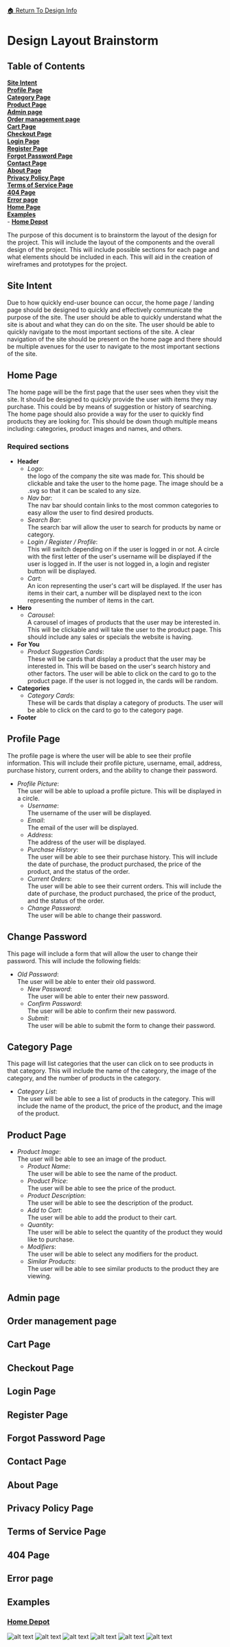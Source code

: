 [ &#127968; Return To Design Info](../design_info.md)

# Design Layout Brainstorm

## Table of Contents

[**Site Intent**](#site-intent)<br>
[**Profile Page**](#profile-page)<br>
[**Category Page**](#category-page)<br>
[**Product Page**](#product-page)<br>
[**Admin page**](#admin-page)<br>
[**Order management page**](#order-management-page)<br>
[**Cart Page**](#cart-page)<br>
[**Checkout Page**](#checkout-page)<br>
[**Login Page**](#login-page)<br>
[**Register Page**](#register-page)<br>
[**Forgot Password Page**](#forgot-password-page)<br>
[**Contact Page**](#contact-page)<br>
[**About Page**](#about-page)<br>
[**Privacy Policy Page**](#privacy-policy-page)<br>
[**Terms of Service Page**](#terms-of-service-page)<br>
[**404 Page**](#404-page)<br>
[**Error page**](#error-page)<br>
[**Home Page**](#home-page)<br>
[**Examples**](#examples)<br>
    - [**Home Depot**](#home-depot)<br>


The purpose of this document is to brainstorm the layout of the design for the project. This will include the layout of the components and the overall design of the project. This will include possible sections for each page and what elements should be included in each. This will aid in the creation of wireframes and prototypes for the project.

## Site Intent

Due to how quickly end-user bounce can occur, the home page / landing page should be designed to quickly and effectively communicate the purpose of the site. The user should be able to quickly understand what the site is about and what they can do on the site. The user should be able to quickly navigate to the most important sections of the site. A clear navigation of the site should be present on the home page and there should be multiple avenues for the user to navigate to the most important sections of the site.

## Home Page

The home page will be the first page that the user sees when they visit the site. It should be designed to quickly provide the user with items they may purchase. This could be by means of suggestion or history of searching. The home page should also provide a way for the user to quickly find products they are looking for. This should be down though multiple means including: categories, product images and names, and others.

### Required sections

- **Header**
    - *Logo*: <br>the logo of the company the site was made for. This should be clickable and take the user to the home page. The image should be a .svg so that it can be scaled to any size.
    - *Nav bar*:<br>The nav bar should contain links to the most common categories to easy allow the user to find desired products.
    - *Search Bar*:<br>The search bar will allow the user to search for products by name or category.
    - *Login / Register / Profile*:<br>This will switch depending on if the user is logged in or not. A circle with the first letter of the user's username will be displayed if the user is logged in. If the user is not logged in, a login and register button will be displayed.
    - *Cart*:<br>An icon representing the user's cart will be displayed. If the user has items in their cart, a number will be displayed next to the icon representing the number of items in the cart.
- **Hero**
    - *Carousel*: <br>A carousel of images of products that the user may be interested in. This will be clickable and will take the user to the product page. This should  include any sales or specials the website is having.
- **For You**
    - *Product Suggestion Cards*: <br>These will be cards that display a product that the user may be interested in. This will be based on the user's search history and other factors. The user will be able to click on the card to go to the product page. If the user is not logged in, the cards will be random.
- **Categories**
    - *Category Cards*: <br>These will be cards that display a category of products. The user will be able to click on the card to go to the category page.
- **Footer**

## Profile Page
The profile page is where the user will be able to see their profile information. This will include their profile picture, username, email, address, purchase history, current orders, and the ability to change their password.

- *Profile Picture*: <br> The user will be able to upload a profile picture. This will be displayed in a circle.
    - *Username*: <br> The username of the user will be displayed.
    - *Email*: <br> The email of the user will be displayed.
    - *Address*: <br> The address of the user will be displayed.
    - *Purchase History*: <br> The user will be able to see their purchase history. This will include the date of purchase, the product purchased, the price of the product, and the status of the order.
    - *Current Orders*: <br> The user will be able to see their current orders. This will include the date of purchase, the product purchased, the price of the product, and the status of the order.
    - *Change Password*: <br> The user will be able to change their password.

## Change Password
This page will include a form that will allow the user to change their password. This will include the following fields:
- *Old Password*: <br> The user will be able to enter their old password.
    - *New Password*: <br> The user will be able to enter their new password.
    - *Confirm Password*: <br> The user will be able to confirm their new password.
    - *Submit*: <br> The user will be able to submit the form to change their password.

## Category Page
This page will list categories that the user can click on to see products in that category. This will include the name of the category, the image of the category, and the number of products in the category.

- *Category List*: <br> The user will be able to see a list of products in the category. This will include the name of the product, the price of the product, and the image of the product.

## Product Page
- *Product Image*: <br> The user will be able to see an image of the product.
    - *Product Name*: <br> The user will be able to see the name of the product.
    - *Product Price*: <br> The user will be able to see the price of the product.
    - *Product Description*: <br> The user will be able to see the description of the product.
    - *Add to Cart*: <br> The user will be able to add the product to their cart.
    - *Quantity*: <br> The user will be able to select the quantity of the product they would like to purchase.
    - *Modifiers*: <br> The user will be able to select any modifiers for the product.
    - *Similar Products*: <br> The user will be able to see similar products to the product they are viewing.

## Admin page

## Order management page

## Cart Page

## Checkout Page

## Login Page

## Register Page

## Forgot Password Page

## Contact Page

## About Page

## Privacy Policy Page

## Terms of Service Page

## 404 Page

## Error page

## Examples

### [Home Depot](https://www.homedepot.com/)

![alt text](imgs/image.png)
![alt text](imgs/image-1.png)
![alt text](imgs/image-2.png)
![alt text](imgs/image-3.png)
![alt text](imgs/image-4.png)
![alt text](imgs/image-5.png)

